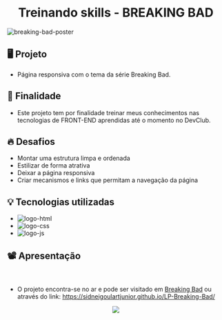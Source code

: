 <h1 align="center">Treinando skills - BREAKING BAD</h1>

![breaking-bad-poster](https://user-images.githubusercontent.com/125372973/225707502-3572dd59-4594-45cd-896c-56864a5b9878.jpg)
<br>

<h2>🖥️ Projeto</h2>

- Página responsiva com o tema da série Breaking Bad.

<h2>📜 Finalidade</h2>

- Este projeto tem por finalidade treinar meus conhecimentos nas tecnologias de FRONT-END aprendidas até o momento no DevClub.<br>

<h2>🔥 Desafios</h2>

- Montar uma estrutura limpa e ordenada
- Estilizar de forma atrativa
- Deixar a página responsiva
- Criar mecanismos e links que permitam a navegação da página

<h2>💡 Tecnologias utilizadas</h2>

-  <img src="https://img.shields.io/badge/HTML5-E34F26?style=for-the-badge&logo=html5&logoColor=white" alt="logo-html"/>
-  <img src="https://img.shields.io/badge/CSS3-1572B6?style=for-the-badge&logo=css3&logoColor=white" alt="logo-css"/>
-  <img src="https://img.shields.io/badge/JavaScript-323330?style=for-the-badge&logo=javascript&logoColor=F7DF1E" alt="logo-js"/>

<h2>📽️ Apresentação</h2><br>

- O projeto encontra-se no ar e pode ser visitado em <a href="https://sidneigoulartjunior.github.io/LP-Breaking-Bad/" target="_blank">Breaking Bad</a> ou através do link: https://sidneigoulartjunior.github.io/LP-Breaking-Bad/ <br>
<p align="center">
  <img src="https://github.com/SidneiGoulartJunior/LP-Breaking-Bad/blob/master/Breaking%20Bad%20_%20Netflix%20-%20Google%20Chrome%202023-03-16%2015-56-03%20(1).gif">
</p>
